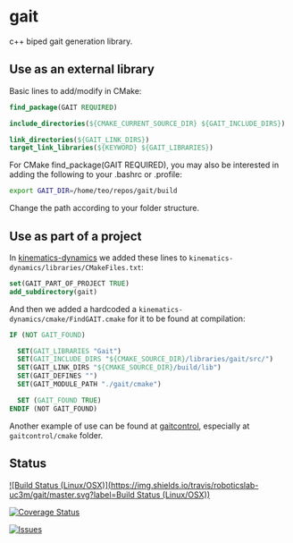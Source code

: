 # gait
c++ biped gait generation library.

## Use as an external library

Basic lines to add/modify in CMake:

```cmake
find_package(GAIT REQUIRED)

include_directories(${CMAKE_CURRENT_SOURCE_DIR} ${GAIT_INCLUDE_DIRS})

link_directories(${GAIT_LINK_DIRS})
target_link_libraries(${KEYWORD} ${GAIT_LIBRARIES})
```

For CMake find_package(GAIT REQUIRED), you may also be interested in adding the following to your .bashrc or .profile:

```bash
export GAIT_DIR=/home/teo/repos/gait/build
```

Change the path according to your folder structure.

## Use as part of a project

In [kinematics-dynamics](https://github.com/roboticslab-uc3m/kinematics-dynamics) we added these lines to `kinematics-dynamics/libraries/CMakeFiles.txt`:

```cmake
set(GAIT_PART_OF_PROJECT TRUE)
add_subdirectory(gait)
```

And then we added a hardcoded a `kinematics-dynamics/cmake/FindGAIT.cmake` for it to be found at compilation:

```cmake
IF (NOT GAIT_FOUND)

  SET(GAIT_LIBRARIES "Gait")
  SET(GAIT_INCLUDE_DIRS "${CMAKE_SOURCE_DIR}/libraries/gait/src/")
  SET(GAIT_LINK_DIRS "${CMAKE_SOURCE_DIR}/build/lib")
  SET(GAIT_DEFINES "")
  SET(GAIT_MODULE_PATH "./gait/cmake")

  SET (GAIT_FOUND TRUE)
ENDIF (NOT GAIT_FOUND)
```

Another example of use can be found at [gaitcontrol](https://github.com/roboticslab-uc3m/gaitcontrol), especially at `gaitcontrol/cmake` folder.

## Status

[![Build Status (Linux/OSX)](https://img.shields.io/travis/roboticslab-uc3m/gait/master.svg?label=Build Status (Linux/OSX))](https://travis-ci.org/roboticslab-uc3m/gait)

[![Coverage Status](https://coveralls.io/repos/roboticslab-uc3m/gait/badge.svg)](https://coveralls.io/r/roboticslab-uc3m/gait)

[![Issues](https://img.shields.io/github/issues/roboticslab-uc3m/gait.svg?label=Issues)](https://github.com/roboticslab-uc3m/gait/issues)

